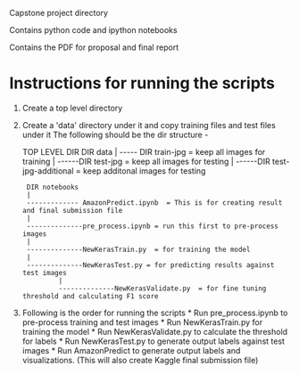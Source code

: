 Capstone project directory

Contains python code and ipython notebooks

Contains the PDF for proposal and final report


Instructions for running the scripts
=====================================

1) Create a top level directory
2) Create a 'data' directory under it and copy training files and test files under it
   The following should be the dir structure - 


	TOP LEVEL DIR
		DIR data
		|
		----- DIR train-jpg = keep all images for training
		|
		------DIR test-jpg  = keep all images for testing
		|
		------DIR test-jpg-additional = keep additonal images for testing


		DIR notebooks 
		|
		------------- AmazonPredict.ipynb  = This is for creating result  and final submission file
		|
		--------------pre_process.ipynb = run this first to pre-process images
		|
		--------------NewKerasTrain.py  = for training the model
		|
		--------------NewKerasTest.py = for predicting results against test images
                |
                --------------NewKerasValidate.py  = for fine tuning threshold and calculating F1 score


3) Following is the order for running the scripts 
		* Run pre_process.ipynb to pre-process training and test images
		* Run NewKerasTrain.py for training the model
		* Run NewKerasValidate.py to calculate the threshold for labels
		* Run NewKerasTest.py to generate output labels against test images
		* Run AmazonPredict to generate output labels and visualizations. 
			(This will also create Kaggle final submission file)
